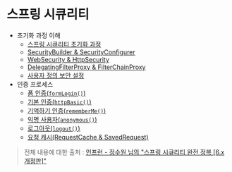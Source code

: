 # 스프링 시큐리티

- 초기화 과정 이해
  - [스프링 시큐리티 초기화 과정](https://github.com/genesis12345678/TIL/blob/main/Spring/security/init/Init.md)
  - [SecurityBuilder & SecurityConfigurer](https://github.com/genesis12345678/TIL/blob/main/Spring/security/init/BuilderConfigurer.md)
  - [WebSecurity & HttpSecurity](https://github.com/genesis12345678/TIL/blob/main/Spring/security/init/HttpSecurity.md)
  - [DelegatingFilterProxy & FilterChainProxy](https://github.com/genesis12345678/TIL/blob/main/Spring/security/init/FilterChainProxy.md)
  - [사용자 정의 보안 설정](https://github.com/genesis12345678/TIL/blob/main/Spring/security/init/Custom.md)
- 인증 프로세스
  - [폼 인증(`formLogin()`)](https://github.com/genesis12345678/TIL/blob/main/Spring/security/AuthenticationProcess/FormLogin.md)
  - [기본 인증(`httpBasic()`)](https://github.com/genesis12345678/TIL/blob/main/Spring/security/AuthenticationProcess/HttpBasic.md)
  - [기억하기 인증(`rememberMe()`)](https://github.com/genesis12345678/TIL/blob/main/Spring/security/AuthenticationProcess/RememberMe.md)
  - [익명 사용자(`anonymous()`)](https://github.com/genesis12345678/TIL/blob/main/Spring/security/AuthenticationProcess/Anonymous.md)
  - [로그아웃(`logout()`)](https://github.com/genesis12345678/TIL/blob/main/Spring/security/AuthenticationProcess/Logout.md)
  - [요청 캐시(RequestCache & SavedRequest)](https://github.com/genesis12345678/TIL/blob/main/Spring/security/AuthenticationProcess/RequestCache.md)


> 전체 내용에 대한 출처 : [인프런 - 정수원 님의 "스프링 시큐리티 완전 정복 [6.x 개정판]"](https://www.inflearn.com/course/%EC%8A%A4%ED%94%84%EB%A7%81-%EC%8B%9C%ED%81%90%EB%A6%AC%ED%8B%B0-%EC%99%84%EC%A0%84%EC%A0%95%EB%B3%B5#reviews)